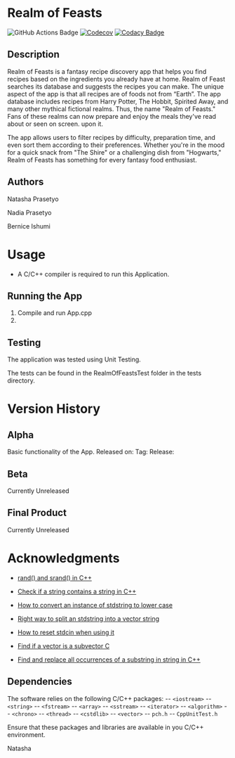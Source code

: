 # Realm of Feasts

![GitHub Actions Badge](https://github.com/Caca-XP/Realm-of-Feasts/actions/workflows/msbuild.yml/badge.svg)
[![Codecov](https://codecov.io/gh/Caca-XP/Realm-of-Feasts/graph/badge.svg?token=B2GNPQ8KT2)](https://codecov.io/gh/Caca-XP/Realm-of-Feasts)
[![Codacy Badge](https://app.codacy.com/project/badge/Grade/cc26c221b65748a4854ee6630a3794f9)](https://app.codacy.com/gh/Caca-XP/Realm-of-Feasts/dashboard?utm_source=gh&utm_medium=referral&utm_content=&utm_campaign=Badge_grade)


## Description 
Realm of Feasts is a fantasy recipe discovery app that helps you find recipes based on the ingredients you already have at home. Realm of Feast searches its database and suggests the recipes you can make. The unique aspect of the app is that all recipes are of foods not from “Earth”. The app database includes recipes from Harry Potter, The Hobbit, Spirited Away, and many other mythical fictional realms. Thus, the name "Realm of Feasts." Fans of these realms can now prepare and enjoy the meals they've read about or seen on screen. upon it.

The app allows users to filter recipes by difficulty, preparation time, and even sort them according to their preferences. Whether you're in the mood for a quick snack from "The Shire" or a challenging dish from "Hogwarts," Realm of Feasts has something for every fantasy food enthusiast.

## Authors
Natasha Prasetyo 

Nadia Prasetyo

Bernice Ishumi

# Usage 
- A C/C++ compiler is required to run this Application.
## Running the App
1. Compile and run App.cpp
2. 
## Testing
 The application was tested using Unit Testing. 
 
 The tests can be found in the RealmOfFeastsTest folder in the tests directory.

# Version History 

## Alpha
Basic functionality of the App.
Released on:
Tag:
Release:

## Beta 
Currently Unreleased

## Final Product 
Currently Unreleased 

# Acknowledgments

- [rand() and srand() in C++](https://www.geeksforgeeks.org/rand-and-srand-in-ccpp/)

- [Check if a string contains a string in C++](https://stackoverflow.com/questions/2340281/check-if-a-string-contains-a-string-in-c)

- [How to convert an instance of stdstring to lower case](https://stackoverflow.com/questions/313970/how-to-convert-an-instance-of-stdstring-to-lower-case)

- [Right way to split an stdstring into a vector string](https://stackoverflow.com/questions/5607589/right-way-to-split-an-stdstring-into-a-vectorstring)

- [How to reset stdcin when using it](https://stackoverflow.com/questions/39282953/how-to-reset-stdcin-when-using-it)
 - [Find if a vector is a subvector C](https://stackoverflow.com/questions/30584131/find-if-vector-is-subvector-c)

- [Find and replace all occurrences of a substring in string in C++](https://www.geeksforgeeks.org/find-and-replace-all-occurrences-of-a-substring-in-string-in-cpp/)


## Dependencies
The software relies on the following C/C++ packages:
-- `<iostream>`
-- `<string>`
-- `<fstream>`
-- `<array>`
-- `<sstream>`
-- `<iterator>`
-- `<algorithm>`
-- `<chrono>` 
-- `<thread>`
-- `<cstdlib>`
-- `<vector>`
-- `pch.h`
-- `CppUnitTest.h`

Ensure that these packages and libraries are available in you C/C++ environment.



Natasha 

